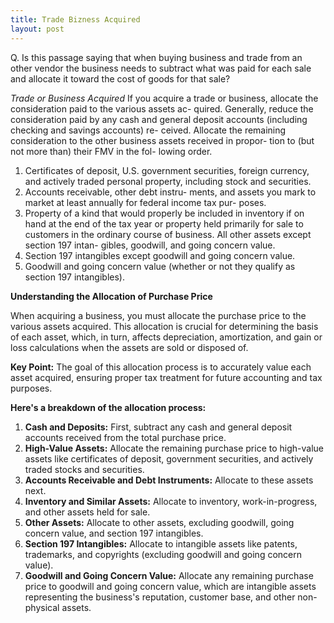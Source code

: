 ```yaml
---
title: Trade Bizness Acquired
layout: post
---
```




Q. Is this passage saying that when buying business and trade from an other vendor the business needs to subtract what was paid for each sale and allocate it toward the cost of goods for that sale?

*Trade or Business Acquired*
If you acquire a trade or business, allocate the
consideration paid to the various assets ac-
quired. Generally, reduce the consideration
paid by any cash and general deposit accounts
(including checking and savings accounts) re-
ceived. Allocate the remaining consideration to
the other business assets received in propor-
tion to (but not more than) their FMV in the fol-
lowing order.
1. Certificates of deposit, U.S. government
securities, foreign currency, and actively
traded personal property, including stock
and securities.
2. Accounts receivable, other debt instru-
ments, and assets you mark to market at
least annually for federal income tax pur-
poses.
3. Property of a kind that would properly be
included in inventory if on hand at the end
of the tax year or property held primarily
for sale to customers in the ordinary
course of business.
 All other assets except section 197 intan-
gibles, goodwill, and going concern value.
5. Section 197 intangibles except goodwill
and going concern value.
6. Goodwill and going concern value
(whether or not they qualify as section 197
intangibles).


**Understanding the Allocation of Purchase Price**

When acquiring a business, you must allocate the purchase price to the various assets acquired. This allocation is crucial for determining the basis of each asset, which, in turn, affects depreciation, amortization, and gain or loss calculations when the assets are sold or disposed of.

**Key Point:** The goal of this allocation process is to accurately value each asset acquired, ensuring proper tax treatment for future accounting and tax purposes.


**Here's a breakdown of the allocation process:**

1. **Cash and Deposits:** First, subtract any cash and general deposit accounts received from the total purchase price.
2. **High-Value Assets:** Allocate the remaining purchase price to high-value assets like certificates of deposit, government securities, and actively traded stocks and securities.
3. **Accounts Receivable and Debt Instruments:** Allocate to these assets next.
4. **Inventory and Similar Assets:** Allocate to inventory, work-in-progress, and other assets held for sale.
5. **Other Assets:** Allocate to other assets, excluding goodwill, going concern value, and section 197 intangibles.
6. **Section 197 Intangibles:** Allocate to intangible assets like patents, trademarks, and copyrights (excluding goodwill and going concern value).
7. **Goodwill and Going Concern Value:** Allocate any remaining purchase price to goodwill and going concern value, which are intangible assets representing the business's reputation, customer base, and other non-physical assets.




